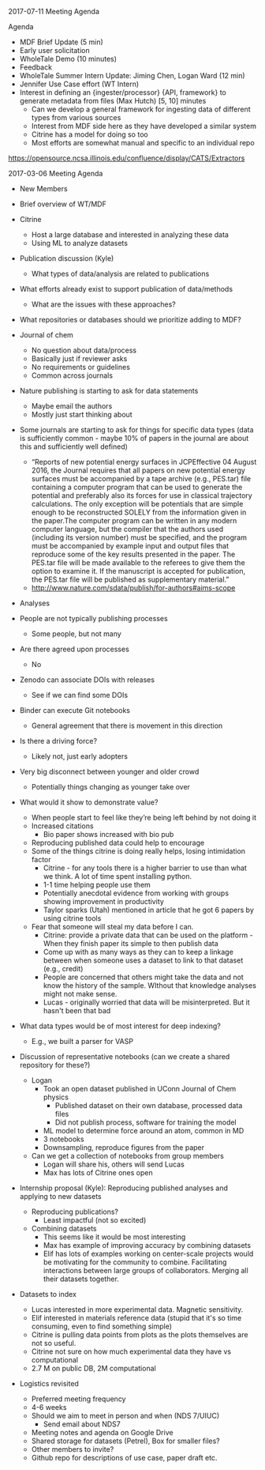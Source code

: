 2017-07-11 Meeting Agenda

Agenda
- MDF Brief Update (5 min)
- Early user solicitation
- WholeTale Demo (10 minutes)
- Feedback
- WholeTale Summer Intern Update: Jiming Chen, Logan Ward (12 min)
- Jennifer Use Case effort (WT Intern)
- Interest in defining an {ingester/processor} {API, framework} to generate metadata from files (Max Hutch) [5, 10] minutes
  - Can we develop a general framework for ingesting data of different types from various sources
  - Interest from MDF side here as they have developed a similar system
  - Citrine has a model for doing so too
  - Most efforts are somewhat manual and specific to an individual repo

https://opensource.ncsa.illinois.edu/confluence/display/CATS/Extractors


2017-03-06 Meeting Agenda

- New Members
- Brief overview of WT/MDF
- Citrine 
  - Host a large database and interested in analyzing these data
  - Using ML to analyze datasets
- Publication discussion (Kyle)
  - What types of data/analysis are related to publications
- What efforts already exist to support publication of data/methods
  - What are the issues with these approaches?
- What repositories or databases should we prioritize adding to MDF?
- Journal of chem
  - No question about data/process
  - Basically just if reviewer asks
  - No requirements or guidelines
  - Common across journals
- Nature publishing is starting to ask for data statements
  - Maybe email the authors
  - Mostly just start thinking about
- Some journals are starting to ask for things for specific data types (data is sufficiently common - maybe 10% of papers in the journal are about this and sufficiently well defined)
  - “Reports of new potential energy surfaces in JCPEffective 04 August 2016, the Journal requires that all papers on new potential energy surfaces must be accompanied by a tape archive (e.g., PES.tar) file containing a computer program that can be used to generate the potential and preferably also its forces for use in classical trajectory calculations. The only exception will be potentials that are simple enough to be reconstructed SOLELY from the information given in the paper.The computer program can be written in any modern computer language, but the compiler that the authors used (including its version number) must be specified, and the program must be accompanied by example input and output files that reproduce some of the key results presented in the paper. The PES.tar file will be made available to the referees to give them the option to examine it. If the manuscript is accepted for publication, the PES.tar file will be published as supplementary material.”
  - http://www.nature.com/sdata/publish/for-authors#aims-scope
- Analyses
- People are not typically publishing processes
  - Some people, but not many
- Are there agreed upon processes
  - No
- Zenodo can associate DOIs with releases
  - See if we can find some DOIs
- Binder can execute Git notebooks
  - General agreement that there is movement in this direction
- Is there a driving force?
  - Likely not, just early adopters
- Very big disconnect between younger and older crowd
  - Potentially things changing as younger take over
- What would it show to demonstrate value?
  - When people start to feel like they’re being left behind by not doing it
  - Increased citations
    - Bio paper shows increased with bio pub
  - Reproducing published data could help to encourage
  - Some of the things citrine is doing really helps, losing intimidation factor
    - Citrine - for any tools there is a higher barrier to use than what we think. A lot of time spent installing python. 
    - 1-1 time helping people use them
    - Potentially anecdotal evidence from working with groups showing improvement in productivity
    - Taylor sparks (Utah) mentioned in article that he got 6 papers by using citrine tools
  - Fear that someone will steal my data before I can.
    - Citrine: provide a private data that can be used on the platform - When they finish paper its simple to then publish data
    - Come up with as many ways as they can to keep a linkage between when someone uses a dataset to link to that dataset (e.g., credit)
    - People are concerned that others might take the data and not know the history of the sample. WIthout that knowledge analyses might not make sense. 
    - Lucas - originally worried that data will be misinterpreted. But it hasn't been that bad
- What data types would be of most interest for deep indexing?
  - E.g., we built a parser for VASP


- Discussion of representative notebooks (can we create a shared repository for these?)
  - Logan
    - Took an open dataset published in UConn Journal of Chem physics
      - Published dataset on their own database, processed data files
      - Did not publish process, software for training the model
    - ML model to determine force around an atom, common in MD
    - 3 notebooks 
    - Downsampling, reproduce figures from the paper
  - Can we get a collection of notebooks from group members
    - Logan will share his, others will send Lucas
    - Max has lots of Citrine ones open 

- Internship proposal (Kyle): Reproducing published analyses and applying to new datasets
  - Reproducing publications?
    - Least impactful (not so excited)
  - Combining datasets 
    - This seems like it would be most interesting
    - Max has example of improving accuracy by combining datasets
    - Elif has lots of examples working on center-scale projects would be motivating for the community to combine. Facilitating interactions between large groups of collaborators. Merging all their datasets together. 
- Datasets to index
  - Lucas interested in more experimental data. Magnetic sensitivity. 
  - Elif interested in materials reference data (stupid that it's so time consuming, even to find something simple)
  - Citrine is pulling data points from plots as the plots themselves are not so useful.
  - Citrine not sure on how much experimental data they have vs computational 
  - 2.7 M on public DB, 2M computational

- Logistics revisited
  - Preferred meeting frequency
   - 4-6 weeks
  - Should we aim to meet in person and when (NDS 7/UIUC)
    - Send email about NDS7
  - Meeting notes and agenda on Google Drive
  - Shared storage for datasets (Petrel), Box for smaller files?
  - Other members to invite?
  - Github repo for descriptions of use case, paper draft etc.

